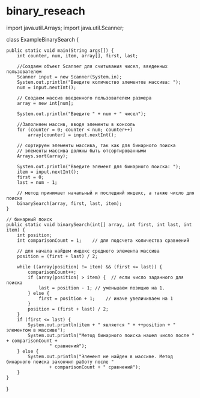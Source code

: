 # binary_reseach

import java.util.Arrays;
import java.util.Scanner;
 
class ExampleBinarySearch {
 
    public static void main(String args[]) {
        int counter, num, item, array[], first, last;
 
        //Создаем объект Scanner для считывания чисел, введенных пользователем
        Scanner input = new Scanner(System.in);
        System.out.println("Введите количество элементов массива: ");
        num = input.nextInt();
 
        // Создаем массив введенного пользователем размера
        array = new int[num];
 
        System.out.println("Введите " + num + " чисел");
 
        //Заполняем массив, вводя элементы в консоль
        for (counter = 0; counter < num; counter++)
            array[counter] = input.nextInt();
 
        // сортируем элементы массива, так как для бинарного поиска
        // элементы массива должны быть отсортированными
        Arrays.sort(array);
 
        System.out.println("Введите элемент для бинарного поиска: ");
        item = input.nextInt();
        first = 0;
        last = num - 1;
 
        // метод принимает начальный и последний индекс, а также число для поиска
        binarySearch(array, first, last, item);
    }
 
    // бинарный поиск
    public static void binarySearch(int[] array, int first, int last, int item) {
        int position;
        int comparisonCount = 1;    // для подсчета количества сравнений
 
        // для начала найдем индекс среднего элемента массива
        position = (first + last) / 2;
 
        while ((array[position] != item) && (first <= last)) {
            comparisonCount++;
            if (array[position] > item) {  // если число заданного для поиска
                last = position - 1; // уменьшаем позицию на 1.
            } else {
                first = position + 1;    // иначе увеличиваем на 1
            }
            position = (first + last) / 2;
        }
        if (first <= last) {
            System.out.println(item + " является " + ++position + " элементом в массиве");
            System.out.println("Метод бинарного поиска нашел число после " + comparisonCount +
                    " сравнений");
        } else {
            System.out.println("Элемент не найден в массиве. Метод бинарного поиска закончил работу после "
                    + comparisonCount + " сравнений");
        }
    }
 
}
